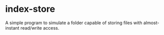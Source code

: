 # index-store
A simple program to simulate a folder capable of storing files with almost-instant read/write access.
